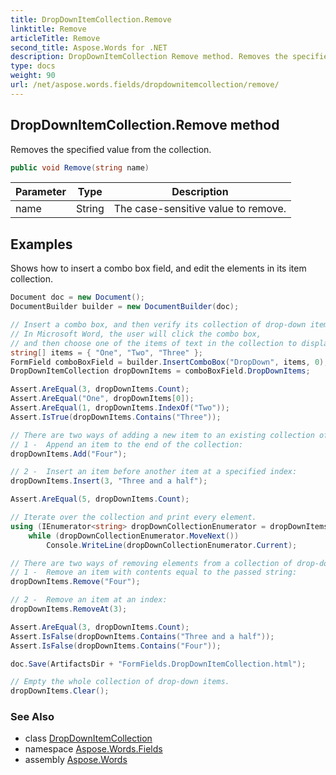 ```yaml
---
title: DropDownItemCollection.Remove
linktitle: Remove
articleTitle: Remove
second_title: Aspose.Words for .NET
description: DropDownItemCollection Remove method. Removes the specified value from the collection in C#.
type: docs
weight: 90
url: /net/aspose.words.fields/dropdownitemcollection/remove/
---
```

## DropDownItemCollection.Remove method

Removes the specified value from the collection.

```csharp
public void Remove(string name)
```

| Parameter | Type | Description |
| --- | --- | --- |
| name | String | The case-sensitive value to remove. |

## Examples

Shows how to insert a combo box field, and edit the elements in its item collection.

```csharp
Document doc = new Document();
DocumentBuilder builder = new DocumentBuilder(doc);

// Insert a combo box, and then verify its collection of drop-down items.
// In Microsoft Word, the user will click the combo box,
// and then choose one of the items of text in the collection to display.
string[] items = { "One", "Two", "Three" };
FormField comboBoxField = builder.InsertComboBox("DropDown", items, 0);
DropDownItemCollection dropDownItems = comboBoxField.DropDownItems;

Assert.AreEqual(3, dropDownItems.Count);
Assert.AreEqual("One", dropDownItems[0]);
Assert.AreEqual(1, dropDownItems.IndexOf("Two"));
Assert.IsTrue(dropDownItems.Contains("Three"));

// There are two ways of adding a new item to an existing collection of drop-down box items.
// 1 -  Append an item to the end of the collection:
dropDownItems.Add("Four");

// 2 -  Insert an item before another item at a specified index:
dropDownItems.Insert(3, "Three and a half");

Assert.AreEqual(5, dropDownItems.Count);

// Iterate over the collection and print every element.
using (IEnumerator<string> dropDownCollectionEnumerator = dropDownItems.GetEnumerator())
    while (dropDownCollectionEnumerator.MoveNext())
        Console.WriteLine(dropDownCollectionEnumerator.Current);

// There are two ways of removing elements from a collection of drop-down items.
// 1 -  Remove an item with contents equal to the passed string:
dropDownItems.Remove("Four");

// 2 -  Remove an item at an index:
dropDownItems.RemoveAt(3);

Assert.AreEqual(3, dropDownItems.Count);
Assert.IsFalse(dropDownItems.Contains("Three and a half"));
Assert.IsFalse(dropDownItems.Contains("Four"));

doc.Save(ArtifactsDir + "FormFields.DropDownItemCollection.html");

// Empty the whole collection of drop-down items.
dropDownItems.Clear();
```

### See Also

* class [DropDownItemCollection](../)
* namespace [Aspose.Words.Fields](../../../aspose.words.fields/)
* assembly [Aspose.Words](../../../)
